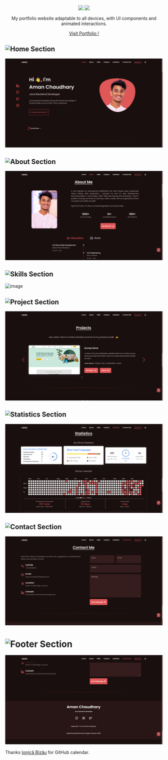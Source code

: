 &nbsp;

<p align="center">
  <img src="https://readme-typing-svg.demolab.com/?lines=Aman Chaudhary + | + Portfolio;&%20Code&center=true&width=700&height=50&weight=800&size=35&duration=2000&pause=2000">
  <img src="https://user-images.githubusercontent.com/73097560/115834477-dbab4500-a447-11eb-908a-139a6edaec5c.gif">
</p> 


<p align=center >My portfolio website adaptable to all devices, with UI components and animated interactions.</p>
<p align=center>
    <a href="https://amanchaudhary214.github.io/" target="blank">Visit Portfolio !</a>
</p>


## ![Home Section](https://img.shields.io/badge/home_section-%231572B6.svg?style=for-the-badge)
![image](https://github.com/AmanChaudhary214/AmanChaudhary214.github.io/blob/master/screenshot-images/Portfolio-Dark.png)

## ![About Section](https://img.shields.io/badge/about_section-%231572B6.svg?style=for-the-badge)
![image](https://github.com/AmanChaudhary214/AmanChaudhary214.github.io/blob/master/screenshot-images/about-dark.png)

## ![Skills Section](https://img.shields.io/badge/skills_section-%231572B6.svg?style=for-the-badge)
![image](https://github.com/AmanChaudhary214/AmanChaudhary214.github.io/blob/master/screenshot-images/skills-dark.png)

## ![Project Section](https://img.shields.io/badge/project_section-%231572B6.svg?style=for-the-badge)
![image](https://github.com/AmanChaudhary214/AmanChaudhary214.github.io/blob/master/screenshot-images/projects-dark.png)

## ![Statistics Section](https://img.shields.io/badge/statistics_section-%231572B6.svg?style=for-the-badge)
![image](https://github.com/AmanChaudhary214/AmanChaudhary214.github.io/blob/master/screenshot-images/statistics-dark.png)

## ![Contact Section](https://img.shields.io/badge/contact_section-%231572B6.svg?style=for-the-badge)
![image](https://github.com/AmanChaudhary214/AmanChaudhary214.github.io/blob/master/screenshot-images/contact-dark.png)

# ![Footer Section](https://img.shields.io/badge/footer_section-%231572B6.svg?style=for-the-badge)
![image](https://github.com/AmanChaudhary214/AmanChaudhary214.github.io/blob/master/screenshot-images/footer-dark.png)



Thanks [Ionică Bizău](https://github.com/IonicaBizau) for GitHub calendar.
